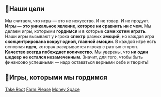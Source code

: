 ## 🎯Наши цели
Мы считаем, что игры — это не искусство. И не товар. И не продукт. **Игры — это уникальное явление, которое ни сравнить ни с чем.**
Мы делаем игры, которыми **гордимся** и в которые **сами хотим играть**.
Наши игры вызывают у игрока **спектр** разных **эмоций**, но каждая игра **сконцентрирована вокруг одной, главной эмоции**.
В каждой игре есть основная **идея**, которая раскрывается игроку с разных сторон.
**Качество всегда побеждает количество.** Мы уверены, что **ни один шедевр не остался незамеченным.** Значит, для того, чтобы быть финансово успешными — надо оставаться верными себе и творить!
## 🎯Игры, которыми мы гордимся
[Take Root](https://github.com/ZhukovskyGamesStudio/takeRoot)
[Farm Please](https://github.com/ZhukovskyGamesStudio/farmPlease)
[Money Space](https://github.com/ZhukovskyGamesStudio/moneyspace)
